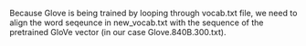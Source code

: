 

Because Glove is being trained by looping through vocab.txt file, we need to align the word seqeunce in new_vocab.txt with the sequence of the pretrained GloVe vector (in our case Glove.840B.300.txt).
